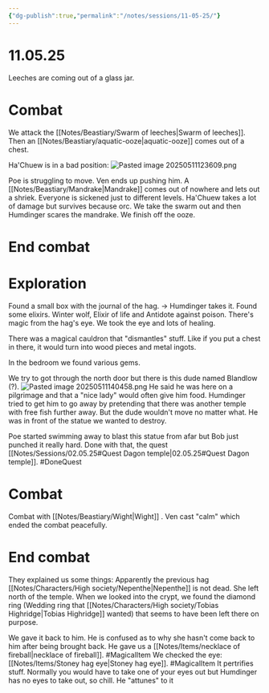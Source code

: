 ```yaml
---
{"dg-publish":true,"permalink":"/notes/sessions/11-05-25/"}
---
```


# 11.05.25

Leeches are coming out of a glass jar. 
# Combat
We attack the [[Notes/Beastiary/Swarm of leeches\|Swarm of leeches]]. 
Then an [[Notes/Beastiary/aquatic-ooze\|aquatic-ooze]] comes out of a chest. 

Ha'Chuew is in a bad position:
![Pasted image 20250511123609.png](/img/user/Notes/Images/Pasted%20image%2020250511123609.png)

Poe is struggling to move. Ven ends up pushing him.
A [[Notes/Beastiary/Mandrake\|Mandrake]] comes out of nowhere and lets out a shriek. Everyone is sickened just to different levels.
 Ha'Chuew takes a lot of damage but survives because orc. 
We take the swarm out and then Humdinger scares the mandrake. We finish off the ooze.
# End combat

# Exploration
 Found a small box with the journal of the hag. -> Humdinger takes it. 
 Found some elixirs. Winter wolf, Elixir of life and Antidote against poison.
There's magic from the hag's eye. We took the eye and lots of healing.

There was a magical cauldron that "dismantles" stuff. Like if you put a chest in there, it would turn into wood pieces and metal ingots.

In the bedroom we found various gems.

We try to got through the north door but there is this dude named Blandlow (?).
![Pasted image 20250511140458.png](/img/user/Notes/Images/Pasted%20image%2020250511140458.png)
He said he was here on a pilgrimage and that a "nice lady" would often give him food.
Humdinger tried to get him to go away by pretending that there was another temple with free fish further away. But the dude wouldn't move no matter what.  He was in front of the statue we wanted to destroy. 

Poe started swimming away to blast this statue from afar but Bob just punched it really hard. Done with that, the quest [[Notes/Sessions/02.05.25#Quest Dagon temple\|02.05.25#Quest Dagon temple]].  #DoneQuest

# Combat
Combat with [[Notes/Beastiary/Wight\|Wight]] .
Ven cast "calm" which ended the combat peacefully.
# End combat

They explained us some things: Apparently the previous hag [[Notes/Characters/High society/Nepenthe\|Nepenthe]] is not dead. She left north of the temple.
When we looked into the crypt, we found the diamond ring (Wedding ring that [[Notes/Characters/High society/Tobias Highridge\|Tobias Highridge]] wanted) that seems to have been left there on purpose. 

We gave it back to him. He is confused as to why she hasn't come back to him after being brought back. 
He gave us a [[Notes/Items/necklace of fireball\|necklace of fireball]]. #MagicalItem 
We checked the eye: [[Notes/Items/Stoney hag eye\|Stoney hag eye]]. #MagicalItem
It pertrifies stuff. Normally you would have to take one of your eyes out but Humdinger has no eyes to take out, so chill. He "attunes" to it

